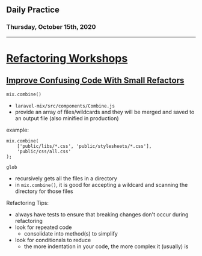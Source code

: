 ## Daily Practice
### Thursday, October 15th, 2020
---


# [Refactoring Workshops](https://laracasts.com/series/refactoring-workshops)


## [Improve Confusing Code With Small Refactors](https://laracasts.com/series/refactoring-workshops/episodes/1)

`mix.combine()`
- `laravel-mix/src/components/Combine.js`
- provide an array of files/wildcards and they will be merged and saved to an output file (also minified in production)  

example:
```
mix.combine(
    ['public/libs/*.css', 'public/stylesheets/*.css'],
    'public/css/all.css'
);
```

`glob`
- recursively gets all the files in a directory
- in `mix.combine()`, it is good for accepting a wildcard and scanning the directory for those files


Refactoring Tips:
- always have tests to ensure that breaking changes don't occur during refactoring  
- look for repeated code
   * consolidate into method(s) to simplify
- look for conditionals to reduce
   * the more indentation in your code, the more complex it (usually) is
